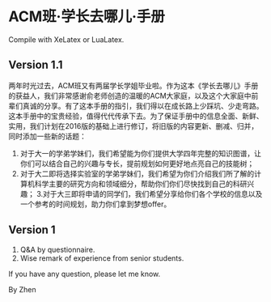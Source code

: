 # ACM班·学长去哪儿·手册


Compile with XeLatex or LuaLatex.

## Version 1.1
两年时光过去，ACM班又有两届学长学姐毕业啦。作为这本《学长去哪儿》手册的获益人，我们非常感谢俞老师创造的温暖的ACM大家庭，以及这个大家庭中前辈们真诚的分享。有了这本手册的指引，我们得以在成长路上少踩坑、少走弯路。这本手册中的宝贵经验，值得代代传承下去。为了保证手册中的信息全面、新鲜、实用，我们计划在2016版的基础上进行修订，将旧版的内容更新、删减、归并，同时添加一些新的话题：
1. 对于大一的学弟学妹们，我们希望能为你们提供大学四年完整的知识图谱，让你们可以结合自己的兴趣与专长，提前规划如何更好地点亮自己的技能树；
2. 对于大二即将选择实验室的学弟学妹们，我们希望为你们介绍我们所了解的计算机科学主要的研究方向和领域细分，帮助你们你们尽快找到自己的科研兴趣；
3.对于大三即将申请的同学们，我们希望分享给你们各个学校的信息以及一个参考的时间规划，助力你们拿到梦想offer。

## Version 1

1. Q&A by questionnaire.
2. Wise remark of experience from senior students.

If you have any question, please let me know.

By Zhen
